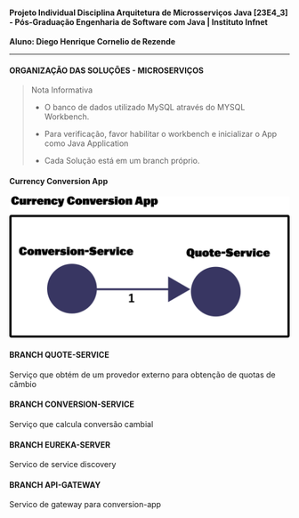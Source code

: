 #### Projeto Individual Disciplina Arquitetura de Microsserviços Java [23E4_3] - Pós-Graduação Engenharia de Software com Java | Instituto Infnet ####

**Aluno: Diego Henrique Cornelio de Rezende**

-------------------------------------------------------------------
#### ORGANIZAÇÃO DAS SOLUÇÕES - MICROSERVIÇOS

> Nota Informativa
> - O banco de dados utilizado MySQL através do MYSQL Workbench.
>
> - Para verificação, favor habilitar o workbench e inicializar o App como Java Application
>
> - Cada Solução está em um branch próprio.

#### Currency Conversion App
![Diagrama Microserviços](/imagens/dag-currency-conversion.png)

#### BRANCH QUOTE-SERVICE

Serviço que obtém de um provedor externo para obtenção de quotas de câmbio


#### BRANCH CONVERSION-SERVICE

Serviço que calcula conversão cambial

#### BRANCH EUREKA-SERVER

Servico de service discovery


#### BRANCH API-GATEWAY

Servico de gateway para conversion-app